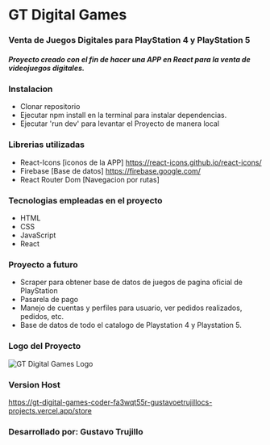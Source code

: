 # GT Digital Games 
### Venta de Juegos Digitales para PlayStation 4 y PlayStation 5

##### Proyecto creado con el fin de hacer una APP en React para la venta de videojuegos digitales.

### Instalacion

- Clonar repositorio
- Ejecutar npm install en la terminal para instalar dependencias.
- Ejecutar 'run dev' para levantar el Proyecto de manera local

### Librerias utilizadas

- React-Icons [iconos de la APP] https://react-icons.github.io/react-icons/
- Firebase [Base de datos] https://firebase.google.com/
- React Router Dom [Navegacion por rutas]

### Tecnologias empleadas en el proyecto

- HTML
- CSS
- JavaScript
- React

### Proyecto a futuro

- Scraper para obtener base de datos de juegos de pagina oficial de PlayStation
- Pasarela de pago
- Manejo de cuentas y perfiles para usuario, ver pedidos realizados, pedidos, etc.
- Base de datos de todo el catalogo de Playstation 4 y Playstation 5.

### Logo del Proyecto

![GT Digital Games Logo](https://camo.githubusercontent.com/db53bf70271d8c0427d79aef4d9a285818f30b3c6ee34b24488ee34ca55d177c/68747470733a2f2f67746469676974616c67616d65732e6e65746c6966792e6170702f6173736574732f696d672f4c6f676f2e706e67 "GT Digital Games Logo")

### Version Host

https://gt-digital-games-coder-fa3wqt55r-gustavoetrujillocs-projects.vercel.app/store


### Desarrollado por: Gustavo Trujillo

